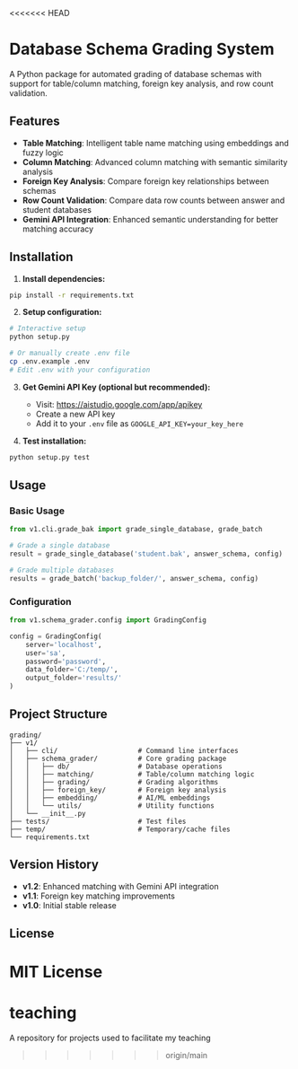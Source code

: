 <<<<<<< HEAD
# Database Schema Grading System

A Python package for automated grading of database schemas with support for table/column matching, foreign key analysis, and row count validation.

## Features

- **Table Matching**: Intelligent table name matching using embeddings and fuzzy logic
- **Column Matching**: Advanced column matching with semantic similarity analysis
- **Foreign Key Analysis**: Compare foreign key relationships between schemas
- **Row Count Validation**: Compare data row counts between answer and student databases
- **Gemini API Integration**: Enhanced semantic understanding for better matching accuracy

## Installation

1. **Install dependencies:**
```bash
pip install -r requirements.txt
```

2. **Setup configuration:**
```bash
# Interactive setup
python setup.py

# Or manually create .env file
cp .env.example .env
# Edit .env with your configuration
```

3. **Get Gemini API Key (optional but recommended):**
   - Visit: https://aistudio.google.com/app/apikey
   - Create a new API key
   - Add it to your `.env` file as `GOOGLE_API_KEY=your_key_here`

4. **Test installation:**
```bash
python setup.py test
```

## Usage

### Basic Usage

```python
from v1.cli.grade_bak import grade_single_database, grade_batch

# Grade a single database
result = grade_single_database('student.bak', answer_schema, config)

# Grade multiple databases
results = grade_batch('backup_folder/', answer_schema, config)
```

### Configuration

```python
from v1.schema_grader.config import GradingConfig

config = GradingConfig(
    server='localhost',
    user='sa', 
    password='password',
    data_folder='C:/temp/',
    output_folder='results/'
)
```

## Project Structure

```
grading/
├── v1/
│   ├── cli/                    # Command line interfaces
│   ├── schema_grader/          # Core grading package
│   │   ├── db/                 # Database operations
│   │   ├── matching/           # Table/column matching logic
│   │   ├── grading/            # Grading algorithms
│   │   ├── foreign_key/        # Foreign key analysis
│   │   ├── embedding/          # AI/ML embeddings
│   │   └── utils/              # Utility functions
│   └── __init__.py
├── tests/                      # Test files
├── temp/                       # Temporary/cache files
└── requirements.txt
```

## Version History

- **v1.2**: Enhanced matching with Gemini API integration
- **v1.1**: Foreign key matching improvements  
- **v1.0**: Initial stable release

## License

MIT License
=======
# teaching
A repository for projects used to facilitate my teaching
>>>>>>> origin/main
